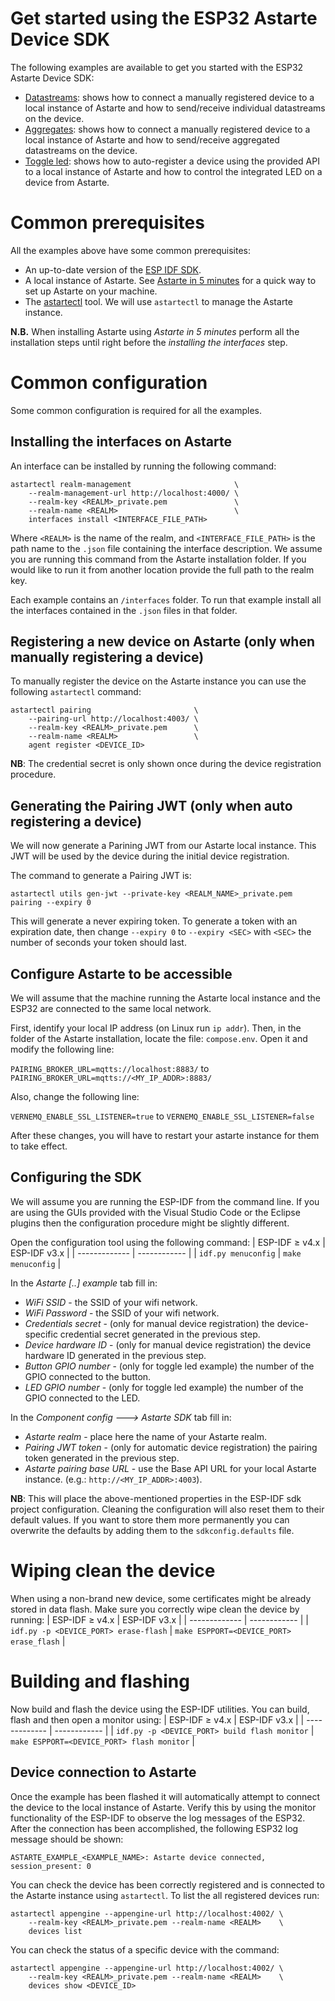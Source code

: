 <!--
Copyright 2023 SECO Mind Srl

SPDX-License-Identifier: Apache-2.0
-->

# Get started using the ESP32 Astarte Device SDK

The following examples are available to get you started with the ESP32 Astarte Device SDK:
- [Datastreams](./datastreams/README.md): shows how to connect a manually registered device to a
 local instance of Astarte and how to send/receive individual datastreams on the device.
- [Aggregates](./aggregates/README.md): shows how to connect a manually registered device to a
 local instance of Astarte and how to send/receive aggregated datastreams on the device.
- [Toggle led](./toggle_led/README.md): shows how to auto-register a device using the provided API
 to a local instance of Astarte and how to control the integrated LED on a device from Astarte.

# Common prerequisites

All the examples above have some common prerequisites:
- An up-to-date version of the
[ESP IDF SDK](https://docs.espressif.com/projects/esp-idf/en/stable/esp32/get-started/index.html).
- A local instance of Astarte. See
[Astarte in 5 minutes](https://docs.astarte-platform.org/latest/010-astarte_in_5_minutes.html) for a
quick way to set up Astarte on your machine.
- The [astartectl](https://github.com/astarte-platform/astartectl/releases) tool. We will use
`astartectl` to manage the Astarte instance.

**N.B.** When installing Astarte using *Astarte in 5 minutes* perform all the installation steps
until right before the *installing the interfaces* step.

# Common configuration

Some common configuration is required for all the examples.

## Installing the interfaces on Astarte

An interface can be installed by running the following command:

```
astartectl realm-management                       \
    --realm-management-url http://localhost:4000/ \
    --realm-key <REALM>_private.pem               \
    --realm-name <REALM>                          \
    interfaces install <INTERFACE_FILE_PATH>
```
Where `<REALM>` is the name of the realm, and `<INTERFACE_FILE_PATH>` is the path name to the
`.json` file containing the interface description.
We assume you are running this command from the Astarte installation folder. If you would like to
run it from another location provide the full path to the realm key.

Each example contains an `/interfaces` folder. To run that example install all the interfaces
contained in the `.json` files in that folder.

## Registering a new device on Astarte (only when manually registering a device)

To manually register the device on the Astarte instance you can use the following `astartectl`
command:
```
astartectl pairing                       \
    --pairing-url http://localhost:4003/ \
    --realm-key <REALM>_private.pem      \
    --realm-name <REALM>                 \
    agent register <DEVICE_ID>
```
**NB**: The credential secret is only shown once during the device registration procedure.

## Generating the Pairing JWT (only when auto registering a device)

We will now generate a Parining JWT from our Astarte local instance. This JWT will be used
by the device during the initial device registration.

The command to generate a Pairing JWT is:
```
astartectl utils gen-jwt --private-key <REALM_NAME>_private.pem pairing --expiry 0
```
This will generate a never expiring token. To generate a token with an expiration date, then change
`--expiry 0` to `--expiry <SEC>` with `<SEC>` the number of seconds your token should last.

## Configure Astarte to be accessible

We will assume that the machine running the Astarte local instance and the ESP32 are connected
to the same local network.

First, identify your local IP address (on Linux run `ip addr`).
Then, in the folder of the Astarte installation, locate the file: `compose.env`.
Open it and modify the following line:

`PAIRING_BROKER_URL=mqtts://localhost:8883/` to `PAIRING_BROKER_URL=mqtts://<MY_IP_ADDR>:8883/`

Also, change the following line:

`VERNEMQ_ENABLE_SSL_LISTENER=true` to `VERNEMQ_ENABLE_SSL_LISTENER=false`

After these changes, you will have to restart your astarte instance for them to take effect.

## Configuring the SDK

We will assume you are running the ESP-IDF from the command line. If you are using the GUIs provided
with the Visual Studio Code or the Eclipse plugins then the configuration procedure might be
slightly different.

Open the configuration tool using the following command:
| ESP-IDF $\geqslant$ v4.x | ESP-IDF v3.x |
| ------------- | ------------ |
| `idf.py menuconfig` | `make menuconfig` |

In the *Astarte [..] example* tab fill in:
- *WiFi SSID* - the SSID of your wifi network.
- *WiFi Password* - the SSID of your wifi network.
- *Credentials secret* - (only for manual device registration) the device-specific credential secret
generated in the previous step.
- *Device hardware ID* - (only for manual device registration) the device hardware ID generated in
the previous step.
- *Button GPIO number* - (only for toggle led example) the number of the GPIO connected to the
button.
- *LED GPIO number* - (only for toggle led example) the number of the GPIO connected to the LED.

In the *Component config ---> Astarte SDK* tab fill in:
- *Astarte realm* - place here the name of your Astarte realm.
- *Pairing JWT token* - (only for automatic device registration) the pairing token generated in the
previous step.
- *Astarte pairing base URL* - use the Base API URL for your local Astarte instance.
(e.g.: `http://<MY_IP_ADDR>:4003`).

**NB**: This will place the above-mentioned properties in the ESP-IDF sdk project configuration.
Cleaning the configuration will also reset them to their default values. If you want to store them
more permanently you can overwrite the defaults by adding them to the `sdkconfig.defaults` file.

# Wiping clean the device

When using a non-brand new device, some certificates might be already stored in data flash. Make
sure you correctly wipe clean the device by running:
| ESP-IDF $\geqslant$ v4.x | ESP-IDF v3.x |
| ------------- | ------------ |
| `idf.py -p <DEVICE_PORT> erase-flash` | `make ESPPORT=<DEVICE_PORT> erase_flash` |

# Building and flashing

Now build and flash the device using the ESP-IDF utilities. You can build, flash and then open a
monitor using:
| ESP-IDF $\geqslant$ v4.x | ESP-IDF v3.x |
| ------------- | ------------ |
| `idf.py -p <DEVICE_PORT> build flash monitor` | `make ESPPORT=<DEVICE_PORT> flash monitor` |

## Device connection to Astarte

Once the example has been flashed it will automatically attempt to connect the device to the local
instance of Astarte.
Verify this by using the monitor functionality of the ESP-IDF to observe the log messages of the
ESP32.
After the connection has been accomplished, the following ESP32 log message should be shown:
```
ASTARTE_EXAMPLE_<EXAMPLE_NAME>: Astarte device connected, session_present: 0
```

You can check the device has been correctly registered and is connected to the Astarte instance
using `astartectl`.
To list the all registered devices run:
```
astartectl appengine --appengine-url http://localhost:4002/ \
    --realm-key <REALM>_private.pem --realm-name <REALM>    \
    devices list
```
You can check the status of a specific device with the command:
```
astartectl appengine --appengine-url http://localhost:4002/ \
    --realm-key <REALM>_private.pem --realm-name <REALM>    \
    devices show <DEVICE_ID>
```
